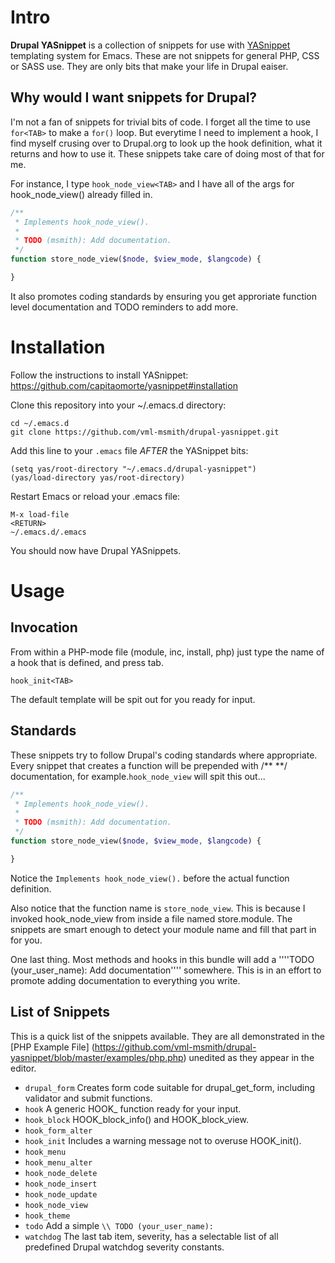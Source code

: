 # Intro

**Drupal YASnippet** is a collection of snippets for use with
[YASnippet](https://github.com/capitaomorte/yasnippet/ "YASnippet")
templating system for Emacs. These are not snippets for general PHP, CSS or
SASS use. They are only bits that make your life in Drupal eaiser.

## Why would I want snippets for Drupal?

I'm not a fan of snippets for trivial bits of code. I forget all the time to
use ````for<TAB>```` to make a ````for()```` loop. But everytime I need to implement
a hook, I find myself crusing over to Drupal.org to look up the hook
definition, what it returns and how to use it. These snippets take care of doing
most of that for me.

For instance, I type ````hook_node_view<TAB>```` and I have all of the args for
hook_node_view() already filled in.
````PHP
/**
 * Implements hook_node_view().
 *
 * TODO (msmith): Add documentation.
 */
function store_node_view($node, $view_mode, $langcode) {

}
````

It also promotes coding standards by ensuring you get approriate function level
documentation and TODO reminders to add more.


# Installation

Follow the instructions to install YASnippet:
https://github.com/capitaomorte/yasnippet#installation

Clone this repository into your ~/.emacs.d directory:
````
cd ~/.emacs.d
git clone https://github.com/vml-msmith/drupal-yasnippet.git
````

Add this line to your `.emacs` file *AFTER* the YASnippet bits:
````
(setq yas/root-directory "~/.emacs.d/drupal-yasnippet")
(yas/load-directory yas/root-directory)
````

Restart Emacs or reload your .emacs file:
````
M-x load-file
<RETURN>
~/.emacs.d/.emacs
````

You should now have Drupal YASnippets.

# Usage

## Invocation

From within a PHP-mode file (module, inc, install, php) just type the name of a
hook that is defined, and press tab.
````
hook_init<TAB>
````

The default template will be spit out for you ready for input.


## Standards

These snippets try to follow Drupal's coding standards where appropriate.
Every snippet that creates a function will be prepended with /** **/
documentation, for example.````hook_node_view```` will spit this out...

````PHP
/**
 * Implements hook_node_view().
 *
 * TODO (msmith): Add documentation.
 */
function store_node_view($node, $view_mode, $langcode) {

}
````

Notice the ````Implements hook_node_view().```` before the actual function
definition.

Also notice that the function name is ````store_node_view````. This is because
I invoked hook_node_view from inside a file named store.module. The snippets
are smart enough to detect your module name and fill that part in for you.

One last thing. Most methods and hooks in this bundle will add a
''''TODO (your_user_name): Add documentation'''' somewhere. This is in an effort
to promote adding documentation to everything you write.

## List of Snippets

This is a quick list of the snippets available. They are all demonstrated in the
[PHP Example File] (https://github.com/vml-msmith/drupal-yasnippet/blob/master/examples/php.php)
unedited as they appear in the editor.

* ````drupal_form```` Creates form code suitable for drupal_get_form, including
validator and submit functions.
* ````hook```` A generic HOOK_ function ready for your input.
* ````hook_block```` HOOK_block_info() and HOOK_block_view.
* ````hook_form_alter````
* ````hook_init```` Includes a warning message not to overuse HOOK_init().
* ````hook_menu````
* ````hook_menu_alter````
* ````hook_node_delete````
* ````hook_node_insert````
* ````hook_node_update````
* ````hook_node_view````
* ````hook_theme````
* ````todo```` Add a simple ````\\ TODO (your_user_name): ````
* ````watchdog```` The last tab item, severity, has a selectable list of all
predefined Drupal watchdog severity constants.
